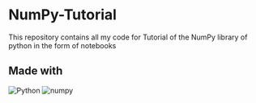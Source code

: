 # NumPy-Tutorial
This repository contains all my code for Tutorial of the NumPy library of python in the form of notebooks

## Made with

![Python](https://img.shields.io/badge/Python-0078D4?logo=python&logoColor=white)
![numpy](https://img.shields.io/badge/Numpy-777BB4?logo=numpy&logoColor=white)

